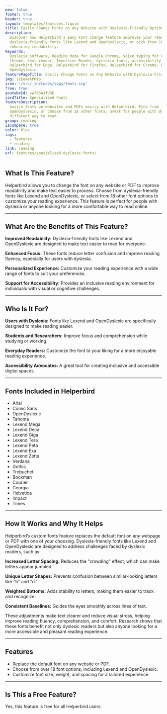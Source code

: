```yaml
---
new: false
footer: true
header: true
layout: templates/features.liquid
title: Easily Change Fonts on Any Website with Dyslexia-Friendly Options
description:
  Discover how Helperbird's Easy Font Change feature improves your reading experience. Choose from
  dyslexia-friendly fonts like Lexend and OpenDyslexic, or pick from 18 other options. Ideal for
  enhancing readability.
keywords:
  Dyslexia software, Reading Mode for Google Chrome, Voice typing for Chrome, Text to speech for
  Chrome, text reader, Immersive Reader, dyslexia fonts, accessibility software, dyslexia software,
  Helperbird for Edge, Helperbird for Firefox, Helperbird for Chrome, Opendyslexic for Chrome,
  OpenDyslexic
featurePageTitle: Easily Change Fonts on Any Website with Dyslexia-Friendly and Specialized Options
img: i1EeaekPHIo
icon: '/src/_includes/svgs/fonts.svg'
free: true
youtubeId: vwT8SAJfU3E
cardTitle: Specialized Fonts
featureDescription:
  Switch fonts on websites and PDFs easily with Helperbird. Pick from fonts like Lexend and
  OpenDyslexic, or choose from 18 other fonts. Great for people with dyslexia or anyone who wants a
  different way to read.
group: reading
isCompare: true 
color: blue
tags:
  - features
  - reading
link: reading
url: features/specialised-dyslexic-fonts/
---
```




## What Is This Feature?

Helperbird allows you to change the font on any website or PDF to improve readability and make text easier to process. Choose from dyslexia-friendly fonts like Lexend and OpenDyslexic, or select from 18 other font options to customize your reading experience. This feature is perfect for people with dyslexia or anyone looking for a more comfortable way to read online.

---

## What Are the Benefits of This Feature?


**Improved Readability:** Dyslexia-friendly fonts like Lexend and OpenDyslexic are designed to make text easier to read for everyone.  

**Enhanced Focus:** These fonts reduce letter confusion and improve reading fluency, especially for users with dyslexia.  

**Personalized Experience:** Customize your reading experience with a wide range of fonts to suit your preferences.  

**Support for Accessibility:** Provides an inclusive reading environment for individuals with visual or cognitive challenges.

---

## Who Is It For?


**Users with Dyslexia:** Fonts like Lexend and OpenDyslexic are specifically designed to make reading easier.  

**Students and Researchers:** Improve focus and comprehension while studying or working.  

**Everyday Readers:** Customize the font to your liking for a more enjoyable reading experience.  

**Accessibility Advocates:** A great tool for creating inclusive and accessible digital spaces.

---

## Fonts Included in Helperbird

- Arial  
- Comic Sans  
- OpenDyslexic  
- Tahoma  
- Lexend Mega  
- Lexend Deca  
- Lexend Giga  
- Lexend Tera  
- Lexend Peta  
- Lexend Exa  
- Lexend Zetta  
- Verdana  
- Gothic  
- Trebuchet  
- Bookman  
- Courier  
- Georgia  
- Helvetica  
- Impact  
- Times  

---

## How It Works and Why It Helps

Helperbird’s custom fonts feature replaces the default font on any webpage or PDF with one of your choosing. Dyslexia-friendly fonts like Lexend and OpenDyslexic are designed to address challenges faced by dyslexic readers, such as:


**Increased Letter Spacing:** Reduces the "crowding" effect, which can make letters appear jumbled.  

**Unique Letter Shapes:** Prevents confusion between similar-looking letters like "b" and "d."  

**Weighted Bottoms:** Adds stability to letters, making them easier to track and recognize.  

**Consistent Baselines:** Guides the eyes smoothly across lines of text.  

These adjustments make text clearer and reduce visual stress, helping improve reading fluency, comprehension, and comfort. Research shows that these fonts benefit not only dyslexic readers but also anyone looking for a more accessible and pleasant reading experience.

---

## Features

- Replace the default font on any website or PDF.  
- Choose from over 18 font options, including Lexend and OpenDyslexic.  
- Customize font size, weight, and spacing for a tailored experience.  

---

## Is This a Free Feature?

Yes, this feature is free for all Helperbird users.
